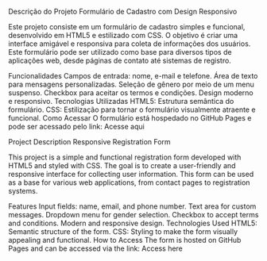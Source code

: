 Descrição do Projeto
Formulário de Cadastro com Design Responsivo

Este projeto consiste em um formulário de cadastro simples e funcional, desenvolvido em HTML5 e estilizado com CSS. O objetivo é criar uma interface amigável e responsiva para coleta de informações dos usuários. Este formulário pode ser utilizado como base para diversos tipos de aplicações web, desde páginas de contato até sistemas de registro.

Funcionalidades
Campos de entrada: nome, e-mail e telefone.
Área de texto para mensagens personalizadas.
Seleção de gênero por meio de um menu suspenso.
Checkbox para aceitar os termos e condições.
Design moderno e responsivo.
Tecnologias Utilizadas
HTML5: Estrutura semântica do formulário.
CSS: Estilização para tornar o formulário visualmente atraente e funcional.
Como Acessar
O formulário está hospedado no GitHub Pages e pode ser acessado pelo link: Acesse aqui

Project Description
Responsive Registration Form

This project is a simple and functional registration form developed with HTML5 and styled with CSS. The goal is to create a user-friendly and responsive interface for collecting user information. This form can be used as a base for various web applications, from contact pages to registration systems.

Features
Input fields: name, email, and phone number.
Text area for custom messages.
Dropdown menu for gender selection.
Checkbox to accept terms and conditions.
Modern and responsive design.
Technologies Used
HTML5: Semantic structure of the form.
CSS: Styling to make the form visually appealing and functional.
How to Access
The form is hosted on GitHub Pages and can be accessed via the link: Access here
